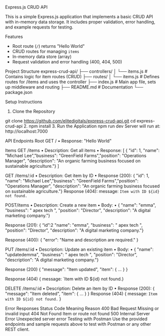 Express.js CRUD API

This is a simple Express.js application that implements a basic CRUD API with in-memory data storage. It includes proper validation, error handling, and example requests for testing.

 Features
- Root route (`/`) returns "Hello World"
- CRUD routes for managing `items`
- In-memory data store (array)
- Request validation and error handling (400, 404, 500)

Project Structure
express-crud-api/
├── controllers/
│ └── items.js  # Contains logic for item routes (CRUD)
├── routes/
│ └── items.js  # Defines routes for /items and uses the controller
├── index.js  # Main app file, sets up middleware and routing
├── README.md  # Documentation
└── package.json

Setup Instructions

1. Clone the Repository

git clone https://github.com/elitedigitals/express-crud-api.git
cd express-crud-api
2. npm install
3. Run the Application
    npm run dev
Server will run at: http://localhost:7000

API Endpoints
Root
GET /
•	Response: "Hello World"

Items
GET /items
•	Description: Get all items
•	Response:
[
{ "id": 1, "name": "Michael Lee","business": "GreenField Farms","position": "Operations Manager", "description": "An organic farming business focused on sustainable agriculture."}
]

GET /items/:id
•	Description: Get item by ID
•	Response (200):
{ "id": 1, "name": "Michael Lee","business": "GreenField Farms","position": "Operations Manager", "description": "An organic farming business focused on sustainable agriculture."}
Response (404):
message: `Item with ID ${id} not found.`

POST/items
•	Description: Create a new item
•	Body:
•	{ "name": "emma", "business": " apex tech ", "position": "Director", "description": "A digital marketing company."}

Response (201):
{ “id”:2 "name": "emma", "business": " apex tech ", "position": "Director", "description": "A digital marketing company."}

Response (400):
{ "error": "Name and description are required." }

PUT /items/:id
•	Description: Update an existing item
•	Body:
•	{ "name": "updatedemma", "business": " apex tech ", "position": "Director", "description": "A digital marketing company."}

Response (200)
{ "message": "Item updated", "item": { ... } }

Response (404)
{ message: `Item with ID ${id} not found.}

DELETE /items/:id
•	Description: Delete an item by ID
•	Response (200):
{ "message": "Item deleted", "item": { ... } }
Response (404)
{ message: `Item with ID ${id} not found.` }


Error Responses
Status Code	Meaning	Reason
400	Bad Request	Missing or invalid input
404	Not Found	Item or route not found
500	Internal Server Error	Unexpected server error
Testing with Postman
Use the provided endpoints and sample requests above to test with Postman or any other REST client.







